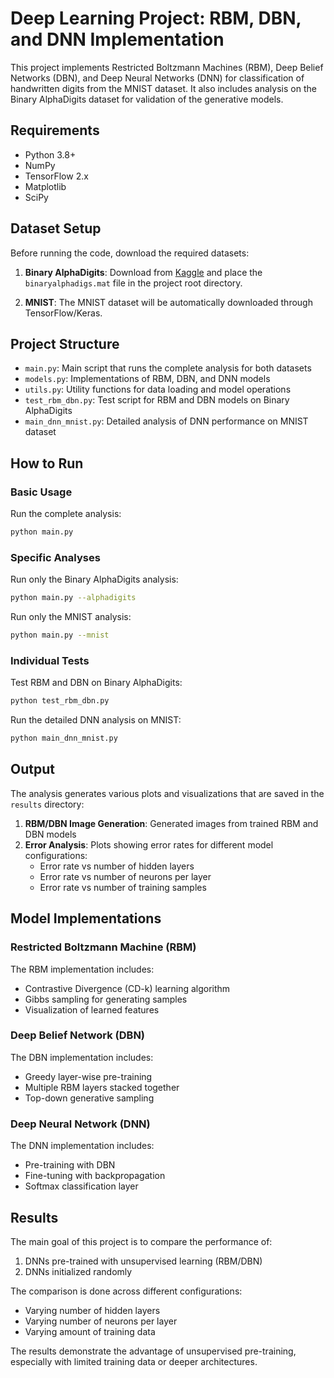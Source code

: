 # Deep Learning Project: RBM, DBN, and DNN Implementation

This project implements Restricted Boltzmann Machines (RBM), Deep Belief Networks (DBN), and Deep Neural Networks (DNN) for classification of handwritten digits from the MNIST dataset. It also includes analysis on the Binary AlphaDigits dataset for validation of the generative models.

## Requirements

- Python 3.8+
- NumPy
- TensorFlow 2.x
- Matplotlib
- SciPy

## Dataset Setup

Before running the code, download the required datasets:

1. **Binary AlphaDigits**: Download from [Kaggle](https://www.kaggle.com/datasets/angevalli/binary-alpha-digits?select=binaryalphadigs.mat) and place the `binaryalphadigs.mat` file in the project root directory.

2. **MNIST**: The MNIST dataset will be automatically downloaded through TensorFlow/Keras.

## Project Structure

- `main.py`: Main script that runs the complete analysis for both datasets
- `models.py`: Implementations of RBM, DBN, and DNN models
- `utils.py`: Utility functions for data loading and model operations
- `test_rbm_dbn.py`: Test script for RBM and DBN models on Binary AlphaDigits
- `main_dnn_mnist.py`: Detailed analysis of DNN performance on MNIST dataset

## How to Run

### Basic Usage

Run the complete analysis:

```bash
python main.py
```

### Specific Analyses

Run only the Binary AlphaDigits analysis:

```bash
python main.py --alphadigits
```

Run only the MNIST analysis:

```bash
python main.py --mnist
```

### Individual Tests

Test RBM and DBN on Binary AlphaDigits:

```bash
python test_rbm_dbn.py
```

Run the detailed DNN analysis on MNIST:

```bash
python main_dnn_mnist.py
```

## Output

The analysis generates various plots and visualizations that are saved in the `results` directory:

1. **RBM/DBN Image Generation**: Generated images from trained RBM and DBN models
2. **Error Analysis**: Plots showing error rates for different model configurations:
   - Error rate vs number of hidden layers
   - Error rate vs number of neurons per layer
   - Error rate vs number of training samples

## Model Implementations

### Restricted Boltzmann Machine (RBM)

The RBM implementation includes:
- Contrastive Divergence (CD-k) learning algorithm
- Gibbs sampling for generating samples
- Visualization of learned features

### Deep Belief Network (DBN)

The DBN implementation includes:
- Greedy layer-wise pre-training
- Multiple RBM layers stacked together
- Top-down generative sampling

### Deep Neural Network (DNN)

The DNN implementation includes:
- Pre-training with DBN
- Fine-tuning with backpropagation
- Softmax classification layer

## Results

The main goal of this project is to compare the performance of:
1. DNNs pre-trained with unsupervised learning (RBM/DBN)
2. DNNs initialized randomly

The comparison is done across different configurations:
- Varying number of hidden layers
- Varying number of neurons per layer
- Varying amount of training data

The results demonstrate the advantage of unsupervised pre-training, especially with limited training data or deeper architectures.